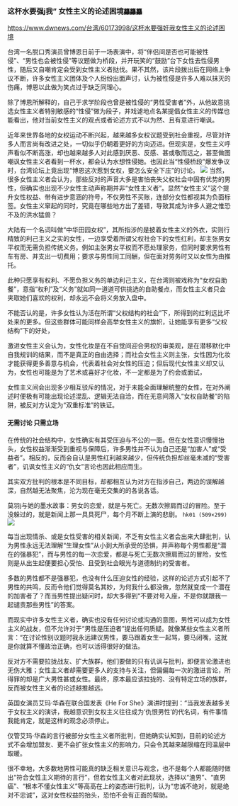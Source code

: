 ### 这杯水要强j我” 女性主义的论述困境`龘龘龘`
https://www.dwnews.com/台湾/60173998/这杯水要强奸我女性主义的论述困境

台湾一名脱口秀演员曾博恩日前于一场表演中，将“伴侣间是否也可能被性侵”、“男性也会被性侵”等议题做为桥段，并开玩笑的“鼓励”台下女性去性侵男性，随后又自嘲肯定会受到女性主义者挞伐。果不其然，该片段拨出后在网络上争议不断，许多女性主义团体及个人纷纷出面声讨，认为被性侵是许多人难以抹灭的伤痛，博恩以此做为笑点过于缺乏同理心。

除了博恩所解释的，自己于求学阶段也曾是被性侵的“男性受害者”外，从他故意挑选女性主义者特别敏感的“性侵”做为段子，并戏谑地点名某提倡女性主义的传媒也能看出，他对当前女性主义的观点或者论述方式不以为然、且有意进行嘲讽。

近年来世界各地的女权运动不断兴起，越来越多女权议题受到社会重视，尽管对许多人而言尚有改进之处，一切似乎仍朝着更好的方向迈进。但现实是，女性主义呼声看似不断高涨，却也越来越多人对此感到厌恶、反感、甚或敬而远之，甚至做图嘲讽女性主义者看到一杯水，都会认为水想性侵她。也因此当“性侵桥段”爆发争议时，台湾论坛上竟出现“博恩这次惹到女权，要怎么安全下庄”的讨论。
![](https://media.dwnews.net/pwpHhu_EeI5UuDNOZAGsjcpz0yI=/media/images/20200331/321770104020930560.jpeg/hk01)
当然，很多女性主义者会认为，那些反对的声音大多是害怕丧失父权社会中固有优势的男性，但确实也出现不少女性主动声称期并非“女性主义者”。显然“女性主义”这个提升女性权益、带有进步意涵的符号，不仅男性不买账，连部分女性都视其为负面标签。女性主义窜起的同时，究竟在哪些地方出了差错，导致其成为许多人避之惟恐不及的洪水猛兽？

大陆有一个名词叫做“中华田园女权”，其所指涉的是披着女性主义的外衣，实则行精致的利己主义之实的女性，一边享受着所谓父权社会下的女性红利，却主张男女平权而无需负担传统义务。例如主张男女平权而不愿处理家务，但同时要求男性有车有房、并支出一切费用；要求与男性同工同酬，但在面对劳务时又以女性为由推托。

此种只愿享有权利、不愿负担义务的单边利己主义，在台湾则被戏称为“女权自助餐”，意指“权利”及“义务”就如同一道道可供挑选的自助餐点，而女性主义者只会夹取她们喜欢的权利，却永远不会将义务放入盘中。

不能否认的是，许多女性认为活在所谓“父权结构的社会”下，所得到的红利远比坏处来的更多。但这些群体可能同样会高举女性主义的旗帜，让她能享有更多“父权结构”下的好处，

激进女性主义会认为，女性化妆是在不自觉间迎合男权的审美观，是在潜移默化中自我规训的结果，而不是真正的自由选择；而社会女性主义则主张，女性因为化妆才能获得更多善意与机会，代表着社会对女性的压迫；但后现代女性主义却又认为，女性也可能是为了艺术或喜好才化妆，不一定都是为了约会或面试，

女性主义间会出现多少相互驳斥的情况，对于未能全面理解统整的女性，在对外阐述时便极有可能出现论述混乱、逻辑无法自洽，而在无意间落入“女权自助餐”的陷阱，被反对方认定为“双重标准”的铁证。

#### 无需讨论 只需立场

在传统的社会结构中，女性确实有其受压迫与不公的一面。但在女性意识慢慢抬头，女性权益渐渐受到重视与保障后，许多男性并不认为自己还是“加害人”或“受益者”。相反的，反而会自认是男性红利越来越少，但传统负担却丝毫未减的“受害者”，讥讽女性主义的“仇女”言论也因此相应而生。

其实双方批判的根本是不同目标，却都相互认为对方在指涉自己，两边的误解越深，自然越无法聚焦，沦为现在毫无交集的的各说各话。

莫羽j与她的墨水故事：男女的恋爱，就是与死亡。无数次擦肩而过的冒险。至于没躲过的，就是新闻上那一具具死尸，每个月不断上演的悲剧。
`hk01 (509×299)`<br>
![](https://media.dwnews.net/Hhnb9l0fRnQsepKQAZN0c2tlgrU=/media/images/20200331/321771427604860928.png/hk01)

每当出现情杀、或是女性受害的相关新闻，不乏有女性主义者会出来大肆批判，认为男性永远无法理解“生理女性”从小到大所承受的恐惧，并声称每个男性都是“潜在的强暴犯”，而与男性的每一次恋爱，都是与死亡无数次擦肩而过的冒险，女性则是从出生起便要担心受怕、且受到社会眼光与道德制约的受害者。

多数的男性都不是强暴犯，也没有什么压迫女性的经验，这样的论述方式引起不了男性的共鸣，反而令他们觉得莫名其妙，为何我什么都没做，忽然就变成一个潜在的加害者了？而当男性提出疑问时，却大多得到“不要对号入座，不是你就跟我一起谴责那些男性”的答案。

而现实中许多女性主义者，确实也没有任何讨论或沟通的意图，男性可以成为女性主义的战友，但不允许对于“男性是压迫者”提出任何质疑。就像某些女性主义者所言：“在讨论性别议题时我永远建议男性，要马跟着女生一起骂，要马闭嘴，这就是你就算不懂政治正确，也可以活得很好的做法。

反对方不需要拉拢战友、扩大族群，他们要做的只有讥讽与批判，即便言论激进也无伤大雅；女性主义者却需要更多人的支持与关注，但偏偏每一次的激进言论，所得罪的却是广大男性甚或女性。最终，原本最应该拉拢的、没有特定立场的族群，反而被女性主义者的论述越推越远。

英国女演员艾玛‧华森在联合国发表《He For She》演讲时提到：“当我发表越多关于女权主义的演讲，我越意识到女权主义往往成为‘仇恨男性’的代名词，有件事情我能肯定，就是这样的观念必须停止。

仅管艾玛‧华森的言行被部分女性主义者所批判，但她确实认知到，目前的论述方式不会增加盟友、更不会扩张女性主义的影响力，只会令其越来越限缩在同温层中取暖。

很不幸地，大多数地男性可能真的缺乏相关意识与观念，也不是每个人都能随时做出“符合女性主义期待的言行”，但若女性主义者对此现状，选择以“渣男”、“直男癌”、“根本不懂女性主义”等高高在上的姿态进行批判，认为“忠诚不绝对，就是绝对不忠诚”，这对女性权益的抬头，恐怕不会有正面的帮助。
